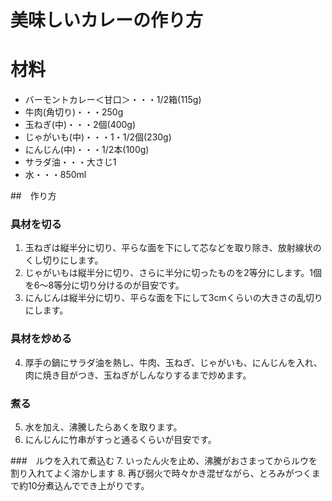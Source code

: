 # 美味しいカレーの作り方

# 材料
- バーモントカレー＜甘口＞・・・1/2箱(115g)
- 牛肉(角切り)・・・250g
- 玉ねぎ(中)・・・2個(400g)
- じゃがいも(中)・・・1・1/2個(230g)
- にんじん(中)・・・1/2本(100g)
- サラダ油・・・大さじ1
- 水・・・850ml

##　作り方
### 具材を切る

1. 玉ねぎは縦半分に切り、平らな面を下にして芯などを取り除き、放射線状のくし切りにします。
2. じゃがいもは縦半分に切り、さらに半分に切ったものを2等分にします。1個を6～8等分に切り分けるのが目安です。
3. にんじんは縦半分に切り、平らな面を下にして3cmくらいの大きさの乱切りにします。
   
### 具材を炒める

4. 厚手の鍋にサラダ油を熱し、牛肉、玉ねぎ、じゃがいも、にんじんを入れ、肉に焼き目がつき、玉ねぎがしんなりするまで炒めます。
   
### 煮る
5. 水を加え、沸騰したらあくを取ります。
6. にんじんに竹串がすっと通るくらいが目安です。

###　ルウを入れて煮込む
7. いったん火を止め、沸騰がおさまってからルウを割り入れてよく溶かします
8. 再び弱火で時々かき混ぜながら、とろみがつくまで約10分煮込んででき上がりです。